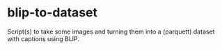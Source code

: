 # blip-to-dataset

Script(s) to take some images and turning them into a (parquett) dataset with
captions using BLIP.
